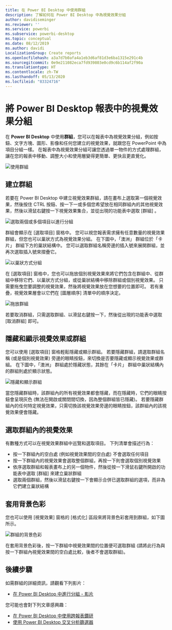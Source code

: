 ```yaml
---
title: 在 Power BI Desktop 中使用群組
description: 了解如何在 Power BI Desktop 中為視覺效果分組
author: davidiseminger
ms.reviewer: ''
ms.service: powerbi
ms.subservice: powerbi-desktop
ms.topic: conceptual
ms.date: 08/12/2019
ms.author: davidi
LocalizationGroup: Create reports
ms.openlocfilehash: a3a7d7b0afa4a1eb3d6af81d3e6ba1315e291c4b
ms.sourcegitcommit: 0e9e211082eca7fd939803e0cd9c6b114af2f90a
ms.translationtype: HT
ms.contentlocale: zh-TW
ms.lasthandoff: 05/13/2020
ms.locfileid: "83324716"
---
```

# <a name="group-visuals-in-power-bi-desktop-reports"></a>將 Power BI Desktop 報表中的視覺效果分組
在 **Power BI Desktop** 中使用**群組**，您可以在報表中為視覺效果分組，例如按鈕、文字方塊、圖形、影像和任何您建立的視覺效果，就跟您在 PowerPoint 中為項目分組一樣。 在報表中為視覺效果分組可讓您透過單一物件的方式處理群組，讓在您的報表中移動、調整大小和使用層變得更簡單、更快且更直覺化。

![使用群組](media/desktop-grouping-visuals/grouping-visuals-01.png)


## <a name="creating-groups"></a>建立群組

若要在 Power BI Desktop 中建立視覺效果群組，請在畫布上選取第一個視覺效果，然後按住 CTRL 按鈕、按一下一或多個您希望放在相同群組內的其他視覺效果，然後以滑鼠右鍵按一下視覺效果集合，並從出現的功能表中選取 [群組]  。

![選取兩個或多個項目以進行分組](media/desktop-grouping-visuals/grouping-visuals-02.png)

群組會顯示在 [選取項目]  窗格中。 您可以視您報表需求擁有任意數量的視覺效果群組，但您也可以巢狀方式為視覺效果分組。 在下圖中，「澳洲」  群組位於「卡片」  群組下方的巢狀結構中。 您可以選取群組名稱旁邊的插入號來展開群組，並再次選取插入號來摺疊它。 

![以巢狀方式分組](media/desktop-grouping-visuals/grouping-visuals-03.png)

在 [選取項目]  窗格中，您也可以拖放個別視覺效果來將它們包含在群組中、從群組中移除它們、以巢狀方式分組，或從巢狀結構中移除群組或個別視覺效果。 只需要拖曳您要調整的視覺效果，然後將視覺效果放在您想要的位置即可。 若有重疊，視覺效果層會以它們在 [圖層順序]  清單中的順序決定。

![拖放群組](media/desktop-grouping-visuals/grouping-visuals-04.png)

若要取消群組，只需選取群組、以滑鼠右鍵按一下，然後從出現的功能表中選取 [取消群組]  即可。

## <a name="hide-and-show-visuals-or-groups"></a>隱藏和顯示視覺效果或群組

您可以使用 [選取項目]  窗格輕鬆隱藏或顯示群組。 若要隱藏群組，請選取群組名稱 (或是個別視覺效果) 旁邊的眼睛按鈕，來切換是否要隱藏或顯示視覺效果或群組。 在下圖中，「澳洲」  群組處於隱藏狀態，其餘在「卡片」  群組中巢狀結構內的群組則處於顯示狀態。


![隱藏和顯示群組](media/desktop-grouping-visuals/grouping-visuals-05.png)

當您隱藏群組時，該群組內的所有視覺效果都會隱藏，而在隱藏時，它們的眼睛按鈕會呈現灰色 (無法在開啟或關閉間切換，因為整個群組皆已隱藏)。 若要隱藏群組內的任何特定視覺效果，只需切換該視覺效果旁邊的眼睛按鈕，該群組內的該視覺效果便會隱藏。

## <a name="selecting-visuals-within-a-group"></a>選取群組內的視覺效果

有數種方式可以在視覺效果群組中巡覽和選取項目。 下列清單會描述行為：

* 按一下群組內的空白處 (例如視覺效果間的空白處) 不會選取任何項目
* 按一下群組內的視覺效果會選取整個群組，再按一下則會選取個別視覺效果
* 依序選取群組和報表畫布上的另一個物件，然後從按一下滑鼠右鍵所開啟的功能表中選取 [群組]  來建立巢狀群組
* 選取兩個群組，然後以滑鼠右鍵按一下會顯示合併已選取群組的選項，而非為它們建立巢狀結構

## <a name="apply-background-color"></a>套用背景色彩

您也可以使用 [視覺效果]  窗格的 [格式化]  區段來將背景色彩套用到群組，如下圖所示。 

![群組的背景色彩](media/desktop-grouping-visuals/grouping-visuals-06.png)

在套用背景色彩後，按一下群組中視覺效果間的位置便可選取群組 (請將此行為與按一下群組內視覺效果間的空白處比較，後者不會選取群組)。 


## <a name="next-steps"></a>後續步驟
如需群組的詳細資訊，請觀看下列影片：

* [在 Power BI Desktop 中進行分組 - 影片](https://youtu.be/sf4n7VXoQHY?t=10)

您可能也會對下列文章感興趣：

* [在 Power BI Desktop 中使用跨報表鑽研](desktop-cross-report-drill-through.md)
* [使用 Power BI Desktop 交叉分析篩選器](../visuals/power-bi-visualization-slicers.md)
